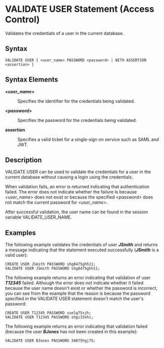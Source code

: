 <!-- loio5e336347cb8444279b451c172ad00c75 -->

# VALIDATE USER Statement \(Access Control\)

Validates the credentials of a user in the current database.



<a name="loio5e336347cb8444279b451c172ad00c75__section_o2z_gt3_1z"/>

## Syntax

```
VALIDATE USER { <user_name> PASSWORD <password> | WITH ASSERTION <assertion> }
```



<a name="loio5e336347cb8444279b451c172ad00c75__section_p2z_gt3_1z"/>

## Syntax Elements


<dl>
<dt><b>

*<user\_name\>*

</b></dt>
<dd>

Specifies the identifier for the credentials being validated.



</dd><dt><b>

*<password\>*

</b></dt>
<dd>

Specifies the password for the credentials being validated.



</dd><dt><b>

assertion

</b></dt>
<dd>

Specifies a valid ticket for a single-sign on service such as SAML and JWT.



</dd>
</dl>



<a name="loio5e336347cb8444279b451c172ad00c75__section_q2z_gt3_1z"/>

## Description

VALIDATE USER can be used to validate the credentials for a user in the current database without causing a login using the credentials.

When validation fails, an error is returned indicating that authentication failed. The error does not indicate whether the failure is because *<user\_name\>* does not exist or because the specified *<password\>* does not match the current password for *<user\_name\>*.

After successful validation, the user name can be found in the session variable VALIDATE\_USER\_NAME.



<a name="loio5e336347cb8444279b451c172ad00c75__section_r2z_gt3_1z"/>

## Examples

The following example validates the credentials of user ***JSmith*** and returns a message indicating that the statement executed successfully \(***JSmith*** is a valid user\):

```
CREATE USER JSmith PASSWORD shg8475ghh11;
VALIDATE USER JSmith PASSWORD shg8475ghh11;
```

The following example returns an error indicating that validation of user ***T12345*** failed. Although the error does not indicate whether it failed because the user name doesn't exist or whether the password is incorrect, you can see from the example that the reason is because the password specified in the VALIDATE USER statement doesn't match the user's password:

```
CREATE USER T12345 PASSWORD suelg75sjh;
VALIDATE USER T12345 PASSWORD shgi33shi;
```

The following example returns an error indicating that validation failed \(because the user ***BJones*** has not been created in this example\):

```
VALIDATE USER BJones PASSWORD 34875hgj75;
```

